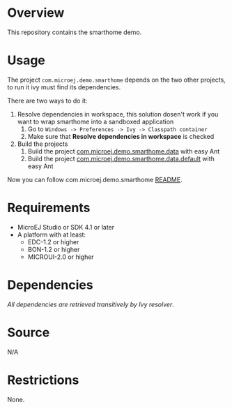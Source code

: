 [//]: # (Markdown)
[//]: # (Copyright 2017 IS2T. All rights reserved.)
[//]: # (For demonstration purpose only.)
[//]: # (IS2T PROPRIETARY. Use is subject to license terms.)

# Overview
This repository contains the smarthome demo.

# Usage
The project `com.microej.demo.smarthome` depends on the two other projects, to run it ivy must find its dependencies.

There are two ways to do it:
1. Resolve dependencies in workspace, this solution dosen't work if you want to wrap smarthome into a sandboxed application
	1. Go to `Windows -> Preferences -> Ivy -> Classpath container`
	2. Make sure that **Resolve dependencies in workspace** is checked
2. Build the projects
	1. Build the project [com.microej.demo.smarthome.data](com.microej.demo.smarthome.data) with easy Ant
	2. Build the project [com.microej.demo.smarthome.data.default](com.microej.demo.smarthome.data.default) with easy Ant

Now you can follow com.microej.demo.smarthome [README](com.microej.demo.smarthome/README.md).

# Requirements
* MicroEJ Studio or SDK 4.1 or later
* A platform with at least:
  * EDC-1.2 or higher
  * BON-1.2 or higher
  * MICROUI-2.0 or higher

# Dependencies
_All dependencies are retrieved transitively by Ivy resolver_.

# Source
N/A

# Restrictions
None.